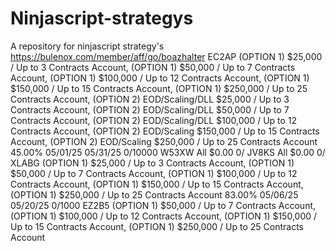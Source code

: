# Ninjascript-strategys
A repository for ninjascript strategy's 
https://bulenox.com/member/aff/go/boazhalter
EC2AP	(OPTION 1) $25,000 / Up to 3 Contracts Account, (OPTION 1) $50,000 / Up to 7 Contracts Account, (OPTION 1) $100,000 / Up to 12 Contracts Account, (OPTION 1) $150,000 / Up to 15 Contracts Account, (OPTION 1) $250,000 / Up to 25 Contracts Account, (OPTION 2) EOD/Scaling/DLL $25,000 / Up to 3 Contracts Account, (OPTION 2) EOD/Scaling/DLL $50,000 / Up to 7 Contracts Account, (OPTION 2) EOD/Scaling/DLL $100,000 / Up to 12 Contracts Account, (OPTION 2) EOD/Scaling $150,000 / Up to 15 Contracts Account, (OPTION 2) EOD/Scaling $250,000 / Up to 25 Contracts Account	45.00%		05/01/25	05/31/25	0/10000
 	W53XW	All	$0.00				0/
 	JV8KS	All	$0.00				0/
 	XLABG	(OPTION 1) $25,000 / Up to 3 Contracts Account, (OPTION 1) $50,000 / Up to 7 Contracts Account, (OPTION 1) $100,000 / Up to 12 Contracts Account, (OPTION 1) $150,000 / Up to 15 Contracts Account, (OPTION 1) $250,000 / Up to 25 Contracts Account	83.00%		05/06/25	05/20/25	0/1000
 	EZ2B5	(OPTION 1) $50,000 / Up to 7 Contracts Account, (OPTION 1) $100,000 / Up to 12 Contracts Account, (OPTION 1) $150,000 / Up to 15 Contracts Account, (OPTION 1) $250,000 / Up to 25 Contracts Account
